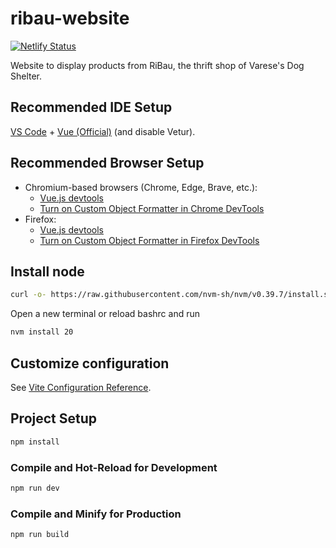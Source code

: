 # ribau-website

[![Netlify Status](https://api.netlify.com/api/v1/badges/7e08825d-0171-465e-958e-a8600333f7b3/deploy-status)](https://app.netlify.com/projects/ribau/deploys)

Website to display products from RiBau, the thrift shop of Varese's Dog Shelter.

## Recommended IDE Setup

[VS Code](https://code.visualstudio.com/) + [Vue (Official)](https://marketplace.visualstudio.com/items?itemName=Vue.volar) (and disable Vetur).

## Recommended Browser Setup

- Chromium-based browsers (Chrome, Edge, Brave, etc.):
  - [Vue.js devtools](https://chromewebstore.google.com/detail/vuejs-devtools/nhdogjmejiglipccpnnnanhbledajbpd) 
  - [Turn on Custom Object Formatter in Chrome DevTools](http://bit.ly/object-formatters)
- Firefox:
  - [Vue.js devtools](https://addons.mozilla.org/en-US/firefox/addon/vue-js-devtools/)
  - [Turn on Custom Object Formatter in Firefox DevTools](https://fxdx.dev/firefox-devtools-custom-object-formatters/)

## Install node 
```sh
curl -o- https://raw.githubusercontent.com/nvm-sh/nvm/v0.39.7/install.sh | bash
```
Open a new terminal or reload bashrc and run
```sh
nvm install 20
```

## Customize configuration

See [Vite Configuration Reference](https://vite.dev/config/).

## Project Setup

```sh
npm install
```

### Compile and Hot-Reload for Development

```sh
npm run dev
```

### Compile and Minify for Production

```sh
npm run build
```
